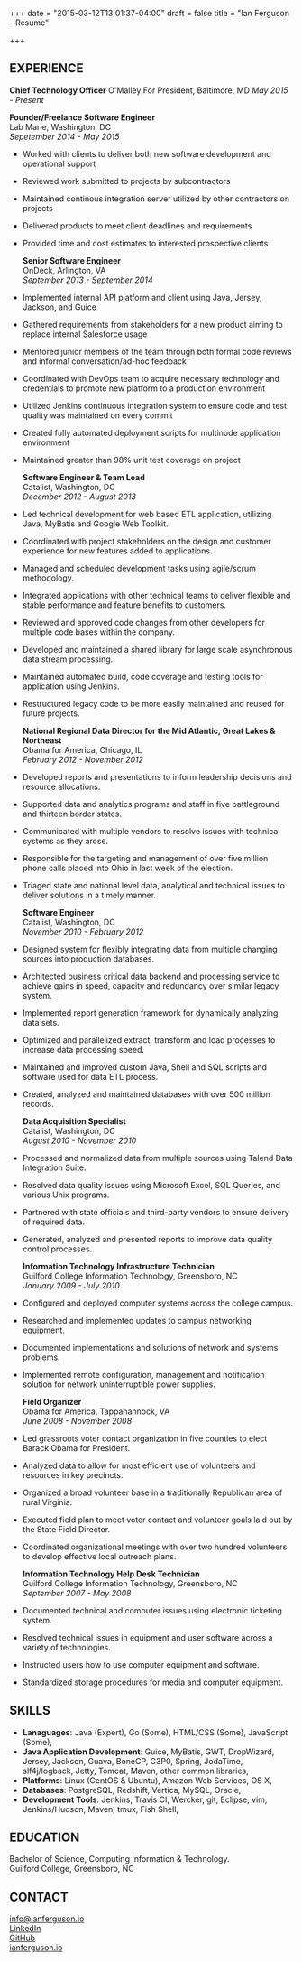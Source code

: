 +++
date = "2015-03-12T13:01:37-04:00"
draft = false 
title = "Ian Ferguson - Resume"

+++

## EXPERIENCE
  **Chief Technology Officer**
  O'Malley For President, Baltimore, MD
  _May 2015 - Present_

  **Founder/Freelance Software Engineer**  
  Lab Marie, Washington, DC   
  _Sepetember 2014 - May 2015_
   
* Worked with clients to deliver both new software development and operational support
* Reviewed work submitted to projects by subcontractors
* Maintained continous integration server utilized by other contractors on projects
* Delivered products to meet client deadlines and requirements
* Provided time and cost estimates to interested prospective clients

  **Senior Software Engineer**  
  OnDeck, Arlington, VA   
  _September 2013 - September 2014_
   
* Implemented internal API platform and client using Java, Jersey, Jackson, and Guice
* Gathered requirements from stakeholders for a new product aiming to replace internal Salesforce usage
* Mentored junior members of the team through both formal code reviews and informal conversation/ad-hoc feedback
* Coordinated with DevOps team to acquire necessary technology and credentials to promote new platform to a production environment
* Utilized Jenkins continuous integration system to ensure code and test quality was maintained on every commit
* Created fully automated deployment scripts for multinode application environment
* Maintained greater than 98% unit test coverage on project

  **Software Engineer & Team Lead**  
  Catalist, Washington, DC   
  _December 2012 - August 2013_
   
* Led technical development for web based ETL application, utilizing Java, MyBatis and Google Web Toolkit.
* Coordinated with project stakeholders on the design and customer experience for new features added to applications.
* Managed and scheduled development tasks using agile/scrum methodology.
* Integrated applications with other technical teams to deliver flexible and stable performance and feature benefits to customers.
* Reviewed and approved code changes from other developers for multiple code bases within the company.
* Developed and maintained a shared library for large scale asynchronous data stream processing.
* Maintained automated build, code coverage and testing tools for application using Jenkins.
* Restructured legacy code to be more easily maintained and reused for future projects.

  **National Regional Data Director for the Mid Atlantic, Great Lakes & Northeast**  
  Obama for America, Chicago, IL   
  _February 2012 - November 2012_
   
* Developed reports and presentations to inform leadership decisions and resource allocations.
* Supported data and analytics programs and staff in five battleground and thirteen border states.
* Communicated with multiple vendors to resolve issues with technical systems as they arose.
* Responsible for the targeting and management of over five million phone calls placed into Ohio in last week of the election.
* Triaged state and national level data, analytical and technical issues to deliver solutions in a timely manner.

  **Software Engineer**  
  Catalist, Washington, DC   
  _November 2010 - February 2012_
   
* Designed system for flexibly integrating data from multiple changing sources into production databases.
* Architected business critical data backend and processing service to achieve gains in speed, capacity and redundancy over similar legacy system.
* Implemented report generation framework for dynamically analyzing data sets.
* Optimized and parallelized extract, transform and load processes to increase data processing speed.
* Maintained and improved custom Java, Shell and SQL scripts and software used for data ETL process.
* Created, analyzed and maintained databases with over 500 million records.

  **Data Acquisition Specialist**  
  Catalist, Washington, DC   
  _August 2010 - November 2010_
   
* Processed and normalized data from multiple sources using Talend Data Integration Suite.
* Resolved data quality issues using Microsoft Excel, SQL Queries, and various Unix programs.
* Partnered with state officials and third-party vendors to ensure delivery of required data.
* Generated, analyzed and presented reports to improve data quality control processes.

  **Information Technology Infrastructure Technician**  
  Guilford College Information Technology, Greensboro, NC   
  _January 2009 - July 2010_
   
* Configured and deployed computer systems across the college campus.
* Researched and implemented updates to campus networking equipment.
* Documented implementations and solutions of network and systems problems.
* Implemented remote configuration, management and notification solution for network uninterruptible power supplies.

  **Field Organizer**  
  Obama for America, Tappahannock, VA   
  _June 2008 - November 2008_
   
* Led grassroots voter contact organization in five counties to elect Barack Obama for President.
* Analyzed data to allow for most efficient use of volunteers and resources in key precincts.
* Organized a broad volunteer base in a traditionally Republican area of rural Virginia.
* Executed field plan to meet voter contact and volunteer goals laid out by the State Field Director.
* Coordinated organizational meetings with over two hundred volunteers to develop effective local outreach plans.

  **Information Technology Help Desk Technician**  
  Guilford College Information Technology, Greensboro, NC   
  _September 2007 - May 2008_
   
* Documented technical and computer issues using electronic ticketing system.
* Resolved technical issues in equipment and user software across a variety of technologies.
* Instructed users how to use computer equipment and software.
* Standardized storage procedures for media and computer equipment.


## SKILLS
* **Lanaguages**: Java (Expert), Go (Some), HTML/CSS (Some), JavaScript (Some), 
* **Java Application Development**: Guice, MyBatis, GWT, DropWizard, Jersey, Jackson, Guava, BoneCP, C3P0, Spring, JodaTime, slf4j/logback, Jetty, Tomcat, Maven, other common libraries, 
* **Platforms**: Linux (CentOS & Ubuntu), Amazon Web Services, OS X, 
* **Databases**: PostgreSQL, Redshift, Vertica, MySQL, Oracle, 
* **Development Tools**: Jenkins, Travis CI, Wercker, git, Eclipse, vim, Jenkins/Hudson, Maven, tmux, Fish Shell, 

## EDUCATION
Bachelor of Science, Computing Information & Technology.  
Guilford College, Greensboro, NC
## CONTACT

[info@ianferguson.io](mailto:info@ianferguson.io)  
[LinkedIn](http://www.linkedin.com/in/fergusonij)  
[GitHub](https://github.com/ianferguson)  
[ianferguson.io](https://www.ianferguson.io)   

